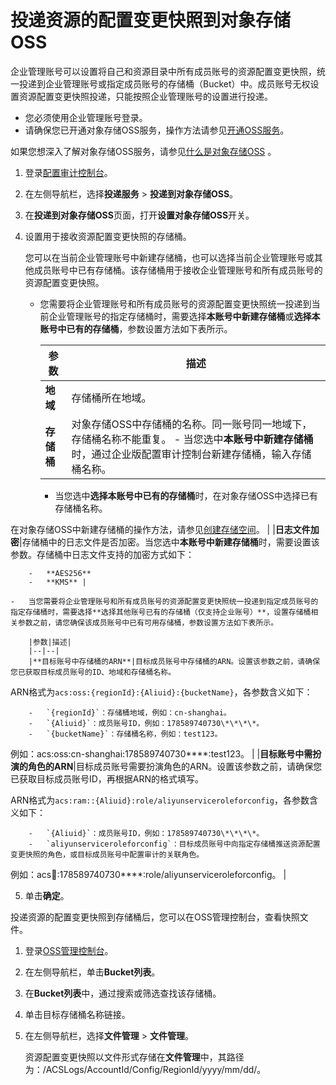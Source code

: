 # 投递资源的配置变更快照到对象存储OSS

企业管理账号可以设置将自己和资源目录中所有成员账号的资源配置变更快照，统一投递到企业管理账号或指定成员账号的存储桶（Bucket）中。成员账号无权设置资源配置变更快照投递，只能按照企业管理账号的设置进行投递。

-   您必须使用企业管理账号登录。
-   请确保您已开通对象存储OSS服务，操作方法请参见[开通OSS服务](/cn.zh-CN/快速入门/开通OSS服务.md)。

如果您想深入了解对象存储OSS服务，请参见[什么是对象存储OSS](/cn.zh-CN/产品简介/什么是对象存储OSS.md) 。

1.  登录[配置审计控制台](https://config.console.aliyun.com)。

2.  在左侧导航栏，选择**投递服务** \> **投递到对象存储OSS**。

3.  在**投递到对象存储OSS**页面，打开**设置对象存储OSS**开关。

4.  设置用于接收资源配置变更快照的存储桶。

    您可以在当前企业管理账号中新建存储桶，也可以选择当前企业管理账号或其他成员账号中已有存储桶。该存储桶用于接收企业管理账号和所有成员账号的资源配置变更快照。

    -   您需要将企业管理账号和所有成员账号的资源配置变更快照统一投递到当前企业管理账号的指定存储桶时，需要选择**本账号中新建存储桶**或**选择本账号中已有的存储桶**，参数设置方法如下表所示。

        |参数|描述|
        |--|--|
        |**地域**|存储桶所在地域。|
        |**存储桶**|对象存储OSS中存储桶的名称。同一账号同一地域下，存储桶名称不能重复。        -   当您选中**本账号中新建存储桶**时，通过企业版配置审计控制台新建存储桶，输入存储桶名称。
        -   当您选中**选择本账号中已有的存储桶**时，在对象存储OSS中选择已有存储桶名称。

在对象存储OSS中新建存储桶的操作方法，请参见[创建存储空间](/cn.zh-CN/控制台用户指南/存储空间管理/创建存储空间.md)。 |
        |**日志文件加密**|存储桶中的日志文件是否加密。当您选中**本账号中新建存储桶**时，需要设置该参数。存储桶中日志文件支持的加密方式如下：

        -   **AES256**
        -   **KMS** |

    -   当您需要将企业管理账号和所有成员账号的资源配置变更快照统一投递到指定成员账号的指定存储桶时，需要选择**选择其他账号已有的存储桶（仅支持企业账号）**，设置存储桶相关参数之前，请您确保该成员账号中已有可用存储桶，参数设置方法如下表所示。

        |参数|描述|
        |--|--|
        |**目标账号中存储桶的ARN**|目标成员账号中存储桶的ARN。设置该参数之前，请确保您已获取目标成员账号的ID、地域和存储桶名称。

ARN格式为`acs:oss:{regionId}:{Aliuid}:{bucketName}`，各参数含义如下：

        -   `{regionId}`：存储桶地域，例如：cn-shanghai。
        -   `{Aliuid}`：成员账号ID，例如：178589740730\*\*\*\*。
        -   `{bucketName}`：存储桶名称，例如：test123。
例如：acs:oss:cn-shanghai:178589740730\*\*\*\*:test123。 |
        |**目标账号中需扮演的角色的ARN**|目标成员账号需要扮演角色的ARN。设置该参数之前，请确保您已获取目标成员账号ID，再根据ARN的格式填写。

ARN格式为`acs:ram::{Aliuid}:role/aliyunserviceroleforconfig`，各参数含义如下：

        -   `{Aliuid}`：成员账号ID，例如：178589740730\*\*\*\*。
        -   `aliyunserviceroleforconfig`：目标成员账号中向指定存储桶推送资源配置变更快照的角色，或目标成员账号中配置审计的关联角色。
例如：acs:ram::178589740730\*\*\*\*:role/aliyunserviceroleforconfig。 |

5.  单击**确定**。


投递资源的配置变更快照到存储桶后，您可以在OSS管理控制台，查看快照文件。

1.  登录[OSS管理控制台](https://oss.console.aliyun.com/)。
2.  在左侧导航栏，单击**Bucket列表**。
3.  在**Bucket列表**中，通过搜索或筛选查找该存储桶。
4.  单击目标存储桶名称链接。
5.  在左侧导航栏，选择**文件管理** \> **文件管理**。

    资源配置变更快照以文件形式存储在**文件管理**中，其路径为：/ACSLogs/AccountId/Config/RegionId/yyyy/mm/dd/。


